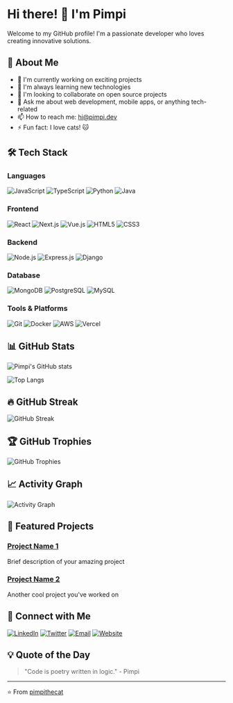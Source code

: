 # Hi there! 👋 I'm Pimpi

Welcome to my GitHub profile! I'm a passionate developer who loves creating innovative solutions.

## 🚀 About Me

- 🔭 I'm currently working on exciting projects
- 🌱 I'm always learning new technologies
- 👯 I'm looking to collaborate on open source projects
- 💬 Ask me about web development, mobile apps, or anything tech-related
- 📫 How to reach me: hi@pimpi.dev
- ⚡ Fun fact: I love cats! 🐱

## 🛠️ Tech Stack

### Languages
![JavaScript](https://img.shields.io/badge/-JavaScript-F7DF1E?style=flat-square&logo=javascript&logoColor=black)
![TypeScript](https://img.shields.io/badge/-TypeScript-3178C6?style=flat-square&logo=typescript&logoColor=white)
![Python](https://img.shields.io/badge/-Python-3776AB?style=flat-square&logo=python&logoColor=white)
![Java](https://img.shields.io/badge/-Java-007396?style=flat-square&logo=java&logoColor=white)

### Frontend
![React](https://img.shields.io/badge/-React-61DAFB?style=flat-square&logo=react&logoColor=black)
![Next.js](https://img.shields.io/badge/-Next.js-000000?style=flat-square&logo=next.js&logoColor=white)
![Vue.js](https://img.shields.io/badge/-Vue.js-4FC08D?style=flat-square&logo=vue.js&logoColor=white)
![HTML5](https://img.shields.io/badge/-HTML5-E34F26?style=flat-square&logo=html5&logoColor=white)
![CSS3](https://img.shields.io/badge/-CSS3-1572B6?style=flat-square&logo=css3&logoColor=white)

### Backend
![Node.js](https://img.shields.io/badge/-Node.js-339933?style=flat-square&logo=node.js&logoColor=white)
![Express.js](https://img.shields.io/badge/-Express.js-000000?style=flat-square&logo=express&logoColor=white)
![Django](https://img.shields.io/badge/-Django-092E20?style=flat-square&logo=django&logoColor=white)

### Database
![MongoDB](https://img.shields.io/badge/-MongoDB-47A248?style=flat-square&logo=mongodb&logoColor=white)
![PostgreSQL](https://img.shields.io/badge/-PostgreSQL-336791?style=flat-square&logo=postgresql&logoColor=white)
![MySQL](https://img.shields.io/badge/-MySQL-4479A1?style=flat-square&logo=mysql&logoColor=white)

### Tools & Platforms
![Git](https://img.shields.io/badge/-Git-F05032?style=flat-square&logo=git&logoColor=white)
![Docker](https://img.shields.io/badge/-Docker-2496ED?style=flat-square&logo=docker&logoColor=white)
![AWS](https://img.shields.io/badge/-AWS-232F3E?style=flat-square&logo=amazon-aws&logoColor=white)
![Vercel](https://img.shields.io/badge/-Vercel-000000?style=flat-square&logo=vercel&logoColor=white)

## 📊 GitHub Stats

![Pimpi's GitHub stats](https://github-readme-stats.vercel.app/api?username=pimpithecat&show_icons=true&theme=radical)

![Top Langs](https://github-readme-stats.vercel.app/api/top-langs/?username=pimpithecat&layout=compact&theme=radical)

## 🔥 GitHub Streak

![GitHub Streak](https://github-readme-streak-stats.herokuapp.com/?user=pimpithecat&theme=radical)

## 🏆 GitHub Trophies

![GitHub Trophies](https://github-profile-trophy.vercel.app/?username=pimpithecat&theme=radical&row=1&column=7)

## 📈 Activity Graph

![Activity Graph](https://activity-graph.herokuapp.com/graph?username=pimpithecat&theme=radical)

## 🎯 Featured Projects

### [Project Name 1](https://github.com/pimpithecat/project-1)
Brief description of your amazing project

### [Project Name 2](https://github.com/pimpithecat/project-2)
Another cool project you've worked on

## 🤝 Connect with Me

[![LinkedIn](https://img.shields.io/badge/-LinkedIn-0077B5?style=flat-square&logo=linkedin&logoColor=white)](https://linkedin.com/in/yourprofile)
[![Twitter](https://img.shields.io/badge/-Twitter-1DA1F2?style=flat-square&logo=twitter&logoColor=white)](https://twitter.com/yourhandle)
[![Email](https://img.shields.io/badge/-Email-D14836?style=flat-square&logo=gmail&logoColor=white)](mailto:hi@pimpi.dev)
[![Website](https://img.shields.io/badge/-Website-FF6B6B?style=flat-square&logo=firefox&logoColor=white)](https://pimpi.dev)

## 💡 Quote of the Day

> "Code is poetry written in logic." - Pimpi

---

⭐ From [pimpithecat](https://github.com/pimpithecat)
